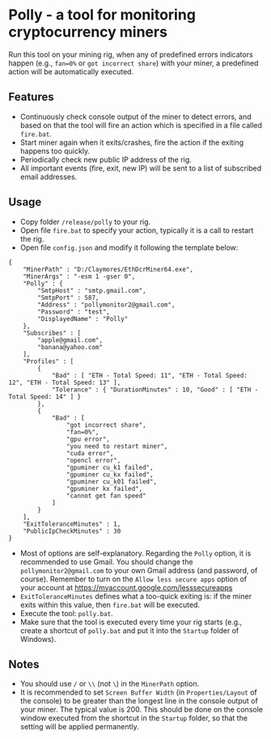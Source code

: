# Polly - a tool for monitoring cryptocurrency miners

Run this tool on your mining rig, when any of predefined errors indicators happen (e.g., `fan=0%` or `got incorrect share`) with your miner, a predefined action will be automatically executed.

## Features
* Continuously check console output of the miner to detect errors, and based on that the tool will fire an action which is specified in a file called `fire.bat`.
* Start miner again when it exits/crashes, fire the action if the exiting happens too quickly.
* Periodically check new public IP address of the rig.
* All important events (fire, exit, new IP) will be sent to a list of subscribed email addresses.

## Usage
* Copy folder `/release/polly` to your rig.
* Open file `fire.bat` to specify your action, typically it is a call to restart the rig.
* Open file `config.json` and modify it following the template below:
```
{
    "MinerPath" : "D:/Claymores/EthDcrMiner64.exe",
    "MinerArgs" : "-esm 1 -gser 0",
    "Polly" : {
        "SmtpHost" : "smtp.gmail.com",
        "SmtpPort" : 587,
        "Address" : "pollymonitor2@gmail.com",
        "Password" : "test",
        "DisplayedName" : "Polly"
    },
    "Subscribes" : [
        "apple@gmail.com",
        "banana@yahoo.com"
    ],
    "Profiles" : [
        {
            "Bad" : [ "ETH - Total Speed: 11", "ETH - Total Speed: 12", "ETH - Total Speed: 13" ],
            "Tolerance" : { "DurationMinutes" : 10, "Good" : [ "ETH - Total Speed: 14" ] }
        },
        {
            "Bad" : [
                "got incorrect share",
                "fan=0%",
                "gpu error",
                "you need to restart miner",
                "cuda error",
                "opencl error",
                "gpuminer cu_k1 failed",
                "gpuminer cu_kx failed",
                "gpuminer cu_k01 failed",
                "gpuminer kx failed",
                "cannot get fan speed"
            ]
        }
    ],
    "ExitToleranceMinutes" : 1,
    "PublicIpCheckMinutes" : 30
}
```
* Most of options are self-explanatory. Regarding the `Polly` option, it is recommended to use Gmail. You should change the `pollymonitor2@gmail.com` to your own Gmail address (and password, of course). Remember to turn on the  `Allow less secure apps` option of your account at https://myaccount.google.com/lesssecureapps
* `ExitToleranceMinutes` defines what a too-quick exiting is: if the miner exits within this value, then `fire.bat` will be executed.
* Execute the tool: `polly.bat`.
* Make sure that the tool is executed every time your rig starts (e.g., create a shortcut of `polly.bat` and put it into the `Startup` folder of Windows).

## Notes
* You should use `/` or `\\` (not `\`) in the `MinerPath` option.
* It is recommended to set `Screen Buffer Width` (in `Properties/Layout` of the console) to be greater than the longest line in the console output of your miner. The typical value is 200. This should be done on the console window executed from the shortcut in the `Startup` folder, so that the setting will be applied permanently.
